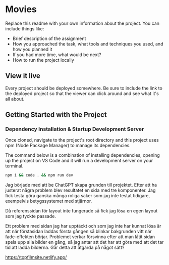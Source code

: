# Movies

Replace this readme with your own information about the project. You can include things like:

- Brief description of the assignment
- How you approached the task, what tools and techniques you used, and how you planned it
- If you had more time, what would be next?
- How to run the project locally

## View it live

Every project should be deployed somewhere. Be sure to include the link to the deployed project so that the viewer can click around and see what it's all about.

## Getting Started with the Project

### Dependency Installation & Startup Development Server

Once cloned, navigate to the project's root directory and this project uses npm (Node Package Manager) to manage its dependencies.

The command below is a combination of installing dependencies, opening up the project on VS Code and it will run a development server on your terminal.

```bash
npm i && code . && npm run dev
```

Jag började med att be ChatGPT skapa grunden till projektet. Efter att ha justerat några problem blev resultatet en sida med tre komponenter. Jag fick testa göra ganska många roliga saker som jag inte testat tidigare, exempelvis betygssystemet med stjärnor.

Då referenssidan för layout inte fungerade så fick jag lösa en egen layout som jag tyckte passade.

Ett problem med sidan jag har upptäckt och som jag inte har kunnat lösa är att när förstasidan laddas första gången så blinkar bakgrunden vitt när fade-effekten börjar. Problemet verkar försvinna efter att man låtit sidan spela upp alla bilder en gång, så jag antar att det har att göra med att det tar tid att ladda bilderna. Går detta att åtgärda på något sätt?

https://topfilmsite.netlify.app/
